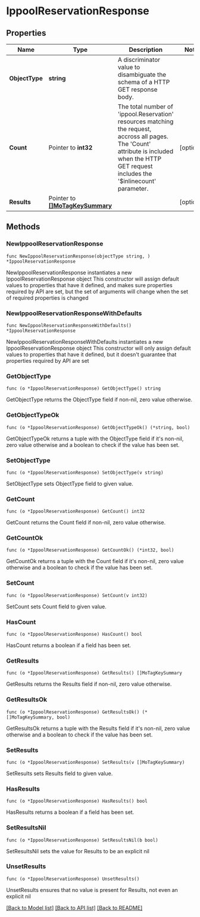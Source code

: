 # IppoolReservationResponse

## Properties

Name | Type | Description | Notes
------------ | ------------- | ------------- | -------------
**ObjectType** | **string** | A discriminator value to disambiguate the schema of a HTTP GET response body. | 
**Count** | Pointer to **int32** | The total number of &#39;ippool.Reservation&#39; resources matching the request, accross all pages. The &#39;Count&#39; attribute is included when the HTTP GET request includes the &#39;$inlinecount&#39; parameter. | [optional] 
**Results** | Pointer to [**[]MoTagKeySummary**](MoTagKeySummary.md) |  | [optional] 

## Methods

### NewIppoolReservationResponse

`func NewIppoolReservationResponse(objectType string, ) *IppoolReservationResponse`

NewIppoolReservationResponse instantiates a new IppoolReservationResponse object
This constructor will assign default values to properties that have it defined,
and makes sure properties required by API are set, but the set of arguments
will change when the set of required properties is changed

### NewIppoolReservationResponseWithDefaults

`func NewIppoolReservationResponseWithDefaults() *IppoolReservationResponse`

NewIppoolReservationResponseWithDefaults instantiates a new IppoolReservationResponse object
This constructor will only assign default values to properties that have it defined,
but it doesn't guarantee that properties required by API are set

### GetObjectType

`func (o *IppoolReservationResponse) GetObjectType() string`

GetObjectType returns the ObjectType field if non-nil, zero value otherwise.

### GetObjectTypeOk

`func (o *IppoolReservationResponse) GetObjectTypeOk() (*string, bool)`

GetObjectTypeOk returns a tuple with the ObjectType field if it's non-nil, zero value otherwise
and a boolean to check if the value has been set.

### SetObjectType

`func (o *IppoolReservationResponse) SetObjectType(v string)`

SetObjectType sets ObjectType field to given value.


### GetCount

`func (o *IppoolReservationResponse) GetCount() int32`

GetCount returns the Count field if non-nil, zero value otherwise.

### GetCountOk

`func (o *IppoolReservationResponse) GetCountOk() (*int32, bool)`

GetCountOk returns a tuple with the Count field if it's non-nil, zero value otherwise
and a boolean to check if the value has been set.

### SetCount

`func (o *IppoolReservationResponse) SetCount(v int32)`

SetCount sets Count field to given value.

### HasCount

`func (o *IppoolReservationResponse) HasCount() bool`

HasCount returns a boolean if a field has been set.

### GetResults

`func (o *IppoolReservationResponse) GetResults() []MoTagKeySummary`

GetResults returns the Results field if non-nil, zero value otherwise.

### GetResultsOk

`func (o *IppoolReservationResponse) GetResultsOk() (*[]MoTagKeySummary, bool)`

GetResultsOk returns a tuple with the Results field if it's non-nil, zero value otherwise
and a boolean to check if the value has been set.

### SetResults

`func (o *IppoolReservationResponse) SetResults(v []MoTagKeySummary)`

SetResults sets Results field to given value.

### HasResults

`func (o *IppoolReservationResponse) HasResults() bool`

HasResults returns a boolean if a field has been set.

### SetResultsNil

`func (o *IppoolReservationResponse) SetResultsNil(b bool)`

 SetResultsNil sets the value for Results to be an explicit nil

### UnsetResults
`func (o *IppoolReservationResponse) UnsetResults()`

UnsetResults ensures that no value is present for Results, not even an explicit nil

[[Back to Model list]](../README.md#documentation-for-models) [[Back to API list]](../README.md#documentation-for-api-endpoints) [[Back to README]](../README.md)


